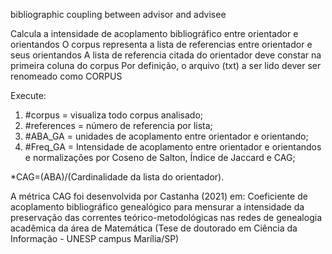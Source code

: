 
bibliographic coupling between advisor and advisee

Calcula a intensidade de acoplamento bibliográfico entre orientador e orientandos
O corpus representa a lista de referencias entre orientador e seus orientandos
A lista de referencia citada do orientador deve constar na primeira coluna do corpus
Por definição, o arquivo (txt) a ser lido dever ser renomeado como CORPUS

Execute:
1) #corpus = visualiza todo corpus analisado;
2) #references = número de referencia por lista;
3) #ABA_GA = unidades de acoplamento entre orientador e orientando;
4) #Freq_GA = Intensidade de acoplamento entre orientador e orientandos e normalizações por Coseno de Salton, Índice de Jaccard e CAG;

*CAG=(ABA)/(Cardinalidade da lista do orientador). 

A métrica CAG foi desenvolvida por Castanha (2021) em: Coeficiente de acoplamento bibliográfico genealógico para mensurar a intensidade da preservação das correntes teórico-metodológicas nas redes de genealogia acadêmica da área de Matemática (Tese de doutorado em Ciência da Informação - UNESP campus Marília/SP)

